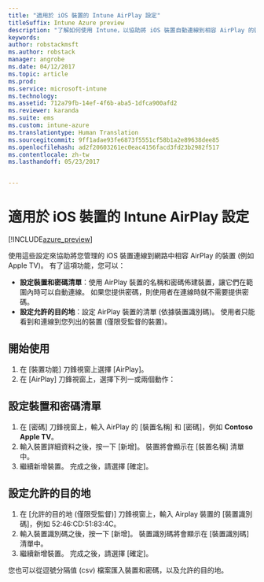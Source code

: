 ```yaml
---
title: "適用於 iOS 裝置的 Intune AirPlay 設定"
titleSuffix: Intune Azure preview
description: "了解如何使用 Intune，以協助將 iOS 裝置自動連線到相容 AirPlay 的裝置。"
keywords: 
author: robstackmsft
ms.author: robstack
manager: angrobe
ms.date: 04/12/2017
ms.topic: article
ms.prod: 
ms.service: microsoft-intune
ms.technology: 
ms.assetid: 712a79fb-14ef-4f6b-aba5-1dfca900afd2
ms.reviewer: karanda
ms.suite: ems
ms.custom: intune-azure
ms.translationtype: Human Translation
ms.sourcegitcommit: 9ff1adae93fe6873f5551cf58b1a2e89638dee85
ms.openlocfilehash: ad2f20603261ec0eac4156facd3fd23b2982f517
ms.contentlocale: zh-tw
ms.lasthandoff: 05/23/2017


---
```


# <a name="intune-airplay-settings-for-ios-devices"></a>適用於 iOS 裝置的 Intune AirPlay 設定

[!INCLUDE[azure_preview](./includes/azure_preview.md)]

使用這些設定來協助將您管理的 iOS 裝置連線到網路中相容 AirPlay 的裝置 (例如 Apple TV)。
有了這項功能，您可以：

- **設定裝置和密碼清單**：使用 AirPlay 裝置的名稱和密碼佈建裝置，讓它們在範圍內時可以自動連線。 如果您提供密碼，則使用者在連線時就不需要提供密碼。
- **設定允許的目的地**：設定 AirPlay 裝置的清單 (依據裝置識別碼)。 使用者只能看到和連線到您列出的裝置 (僅限受監督的裝置)。

## <a name="get-started"></a>開始使用

1. 在 [裝置功能] 刀鋒視窗上選擇 [AirPlay]。
2. 在 [AirPlay] 刀鋒視窗上，選擇下列一或兩個動作：

## <a name="configure-a-device-and-password-list"></a>設定裝置和密碼清單

1. 在 [密碼] 刀鋒視窗上，輸入 AirPlay 的 [裝置名稱] 和 [密碼]，例如 **Contoso Apple TV**。
2. 輸入裝置詳細資料之後，按一下 [新增]。 裝置將會顯示在 [裝置名稱] 清單中。
3. 繼續新增裝置。 完成之後，請選擇 [確定]。


## <a name="configure-allowed-destinations"></a>設定允許的目的地

1. 在 [允許的目的地 (僅限受監督)] 刀鋒視窗上，輸入 Airplay 裝置的 [裝置識別碼]，例如 52:46:CD:51:83:4C。
2. 輸入裝置識別碼之後，按一下 [新增]。 裝置識別碼將會顯示在 [裝置識別碼] 清單中。
3. 繼續新增裝置。 完成之後，請選擇 [確定]。

您也可以從逗號分隔值 (csv) 檔案匯入裝置和密碼，以及允許的目的地。



